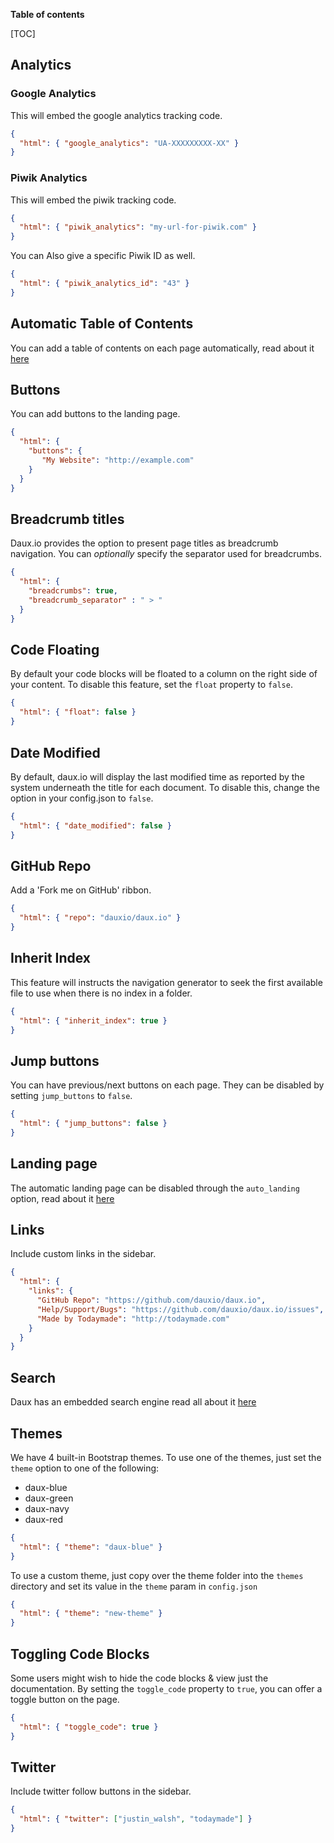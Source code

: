 __Table of contents__

[TOC]

## Analytics

### Google Analytics
This will embed the google analytics tracking code.

```json
{
  "html": { "google_analytics": "UA-XXXXXXXXX-XX" }
}
```

### Piwik Analytics
This will embed the piwik tracking code.

```json
{
  "html": { "piwik_analytics": "my-url-for-piwik.com" }
}
```

You can Also give a specific Piwik ID as well.

```json
{
  "html": { "piwik_analytics_id": "43" }
}
```

## Automatic Table of Contents
You can add a table of contents on each page automatically, read about it [here](../01_Features/Table_of_contents.md)


## Buttons
You can add buttons to the landing page.

```json
{
  "html": {
    "buttons": {
       "My Website": "http://example.com"
    }
  }
}
```

## Breadcrumb titles
Daux.io provides the option to present page titles as breadcrumb navigation. 
You can *optionally* specify the separator used for breadcrumbs.

```json
{
  "html": {
    "breadcrumbs": true,
    "breadcrumb_separator" : " > "
  }
}
```

## Code Floating
By default your code blocks will be floated to a column on the right side of your content. 
To disable this feature, set the `float` property to `false`.

```json
{
  "html": { "float": false }
}
```

## Date Modified
By default, daux.io will display the last modified time as reported by the system underneath the title for each document. 
To disable this, change the option in your config.json to `false`.

```json
{
  "html": { "date_modified": false }
}
```

## GitHub Repo
Add a 'Fork me on GitHub' ribbon.

```json
{
  "html": { "repo": "dauxio/daux.io" }
}
```

## Inherit Index
This feature will instructs the navigation generator to seek the first available file to use when there is no index in a folder.

```json
{
  "html": { "inherit_index": true }
}
```

## Jump buttons
You can have previous/next buttons on each page.
They can be disabled by setting `jump_buttons` to `false`.

```json
{
  "html": { "jump_buttons": false }
}
```

## Landing page
The automatic landing page can be disabled through the `auto_landing` option, read about it [here](../01_Features/Landing_page.md) 

## Links
Include custom links in the sidebar.

```json
{
  "html": {
    "links": {
      "GitHub Repo": "https://github.com/dauxio/daux.io",
      "Help/Support/Bugs": "https://github.com/dauxio/daux.io/issues",
      "Made by Todaymade": "http://todaymade.com"
    }
  }
}
```

## Search
Daux has an embedded search engine read all about it [here](../01_Features/Search.md)

## Themes
We have 4 built-in Bootstrap themes. To use one of the themes, just set the `theme` option to one of the following:

* daux-blue
* daux-green
* daux-navy
* daux-red

```json
{
  "html": { "theme": "daux-blue" }
}
```

To use a custom theme, just copy over the theme folder into the `themes` directory and set its value in the `theme` param in `config.json`

```json
{
  "html": { "theme": "new-theme" }
}
```

## Toggling Code Blocks
Some users might wish to hide the code blocks & view just the documentation. 
By setting the `toggle_code` property to `true`, you can offer a toggle button on the page.

```json
{
  "html": { "toggle_code": true }
}
```

## Twitter
Include twitter follow buttons in the sidebar.

```json
{
  "html": { "twitter": ["justin_walsh", "todaymade"] }
}
```
